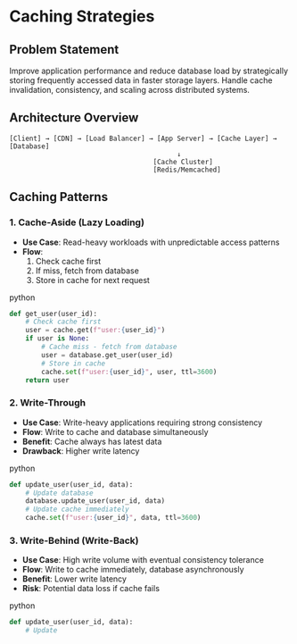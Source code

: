 # Caching Strategies

## Problem Statement

Improve application performance and reduce database load by strategically storing frequently accessed data in faster storage layers. Handle cache invalidation, consistency, and scaling across distributed systems.

## Architecture Overview

```
[Client] → [CDN] → [Load Balancer] → [App Server] → [Cache Layer] → [Database]
                                          ↓
                                    [Cache Cluster]
                                    [Redis/Memcached]
```

## Caching Patterns

### 1. Cache-Aside (Lazy Loading)

- **Use Case**: Read-heavy workloads with unpredictable access patterns
- **Flow**:
    1. Check cache first
    2. If miss, fetch from database
    3. Store in cache for next request

python

```python
def get_user(user_id):
    # Check cache first
    user = cache.get(f"user:{user_id}")
    if user is None:
        # Cache miss - fetch from database
        user = database.get_user(user_id)
        # Store in cache
        cache.set(f"user:{user_id}", user, ttl=3600)
    return user
```

### 2. Write-Through

- **Use Case**: Write-heavy applications requiring strong consistency
- **Flow**: Write to cache and database simultaneously
- **Benefit**: Cache always has latest data
- **Drawback**: Higher write latency

python

```python
def update_user(user_id, data):
    # Update database
    database.update_user(user_id, data)
    # Update cache immediately
    cache.set(f"user:{user_id}", data, ttl=3600)
```

### 3. Write-Behind (Write-Back)

- **Use Case**: High write volume with eventual consistency tolerance
- **Flow**: Write to cache immediately, database asynchronously
- **Benefit**: Lower write latency
- **Risk**: Potential data loss if cache fails

python

```python
def update_user(user_id, data):
    # Update
```